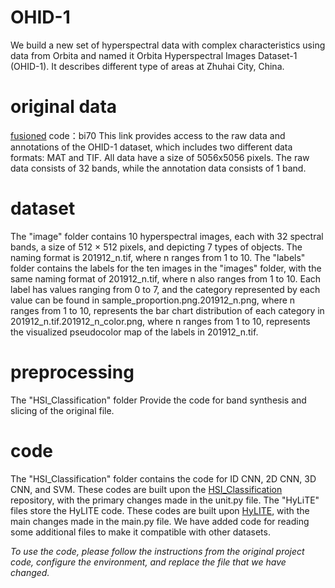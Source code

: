 # OHID-1
 We build a new set of hyperspectral data with complex characteristics using data from Orbita and named it Orbita Hyperspectral Images Dataset-1 (OHID-1). It describes different type of areas at Zhuhai City, China. 

# original data
 [fusioned](https://pan.baidu.com/s/1qMtY7ossLwRh0pI2v2bnDg?pwd=bi70) code：bi70 
 This link provides access to the raw data and annotations of the OHID-1 dataset, which includes two different data formats: MAT and TIF. All data have a size of 5056x5056 pixels. The raw data consists of 32 bands, while the annotation data consists of 1 band.
# dataset
 The "image" folder contains 10 hyperspectral images, each with 32 spectral bands, a size of 512 × 512 pixels, and depicting 7 types of objects. The naming format is 201912_n.tif, where n ranges from 1 to 10.
 The "labels" folder contains the labels for the ten images in the "images" folder, with the same naming format of 201912_n.tif, where n also ranges from 1 to 10. Each label has values ranging from 0 to 7, and the category represented by each value can be found in sample_proportion.png.201912_n.png, 
 where n ranges from 1 to 10, represents the bar chart distribution of each category in 201912_n.tif.201912_n_color.png, where n ranges from 1 to 10, represents the visualized pseudocolor map of the labels in 201912_n.tif.

# preprocessing
 The "HSI_Classification" folder Provide the code for band synthesis and slicing of the original file.

# code
 The "HSI_Classification" folder contains the code for ID CNN, 2D CNN, 3D CNN, and SVM. These codes are built upon the [HSI_Classification](https://github.com/zhangjinyangnwpu/HSI_Classification) repository, with the primary changes made in the unit.py file.
 The "HyLiTE" files store the HyLITE code. These codes are built upon  [HyLITE](https://github.com/zhoufangqin/hylite), with the main changes made in the main.py file. We have added code for reading some additional files to make it compatible with other datasets.

_To use the code, please follow the instructions from the original project code, configure the environment, and replace the file that we have changed._
